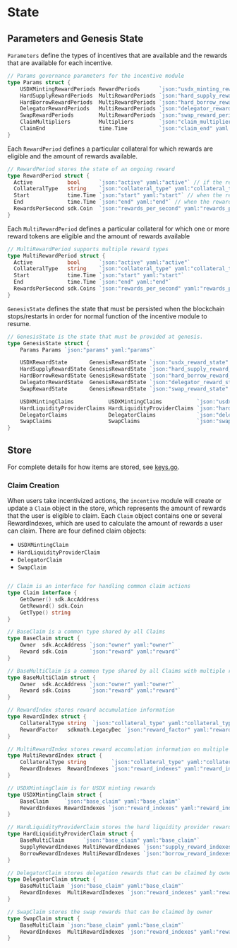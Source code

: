 <!--
order: 2
-->

# State

## Parameters and Genesis State

`Parameters` define the types of incentives that are available and the rewards that are available for each incentive.

```go
// Params governance parameters for the incentive module
type Params struct {
	USDXMintingRewardPeriods RewardPeriods      `json:"usdx_minting_reward_periods" yaml:"usdx_minting_reward_periods"`
	HardSupplyRewardPeriods  MultiRewardPeriods `json:"hard_supply_reward_periods" yaml:"hard_supply_reward_periods"`
	HardBorrowRewardPeriods  MultiRewardPeriods `json:"hard_borrow_reward_periods" yaml:"hard_borrow_reward_periods"`
	DelegatorRewardPeriods   MultiRewardPeriods `json:"delegator_reward_periods" yaml:"delegator_reward_periods"`
	SwapRewardPeriods        MultiRewardPeriods `json:"swap_reward_periods" yaml:"swap_reward_periods"`
	ClaimMultipliers         Multipliers        `json:"claim_multipliers" yaml:"claim_multipliers"`
	ClaimEnd                 time.Time          `json:"claim_end" yaml:"claim_end"`
}

```

Each `RewardPeriod` defines a particular collateral for which rewards are eligible and the amount of rewards available.

```go
// RewardPeriod stores the state of an ongoing reward
type RewardPeriod struct {
  Active           bool      `json:"active" yaml:"active"` // if the reward is active
  CollateralType   string    `json:"collateral_type" yaml:"collateral_type"` // the collateral type for which rewards apply
  Start            time.Time `json:"start" yaml:"start"` // when the rewards start
  End              time.Time `json:"end" yaml:"end"` // when the rewards end
  RewardsPerSecond sdk.Coin  `json:"rewards_per_second" yaml:"rewards_per_second"` // per second reward payouts
}
```

Each `MultiRewardPeriod` defines a particular collateral for which one or more reward tokens are eligible and the amount of rewards available

```go
// MultiRewardPeriod supports multiple reward types
type MultiRewardPeriod struct {
  Active           bool      `json:"active" yaml:"active"`
  CollateralType   string    `json:"collateral_type" yaml:"collateral_type"`
  Start            time.Time `json:"start" yaml:"start"`
  End              time.Time `json:"end" yaml:"end"`
  RewardsPerSecond sdk.Coins `json:"rewards_per_second" yaml:"rewards_per_second"` // per second reward payouts
}
```

`GenesisState` defines the state that must be persisted when the blockchain stops/restarts in order for normal function of the incentive module to resume.

```go
// GenesisState is the state that must be provided at genesis.
type GenesisState struct {
	Params Params `json:"params" yaml:"params"`

	USDXRewardState       GenesisRewardState `json:"usdx_reward_state" yaml:"usdx_reward_state"`
	HardSupplyRewardState GenesisRewardState `json:"hard_supply_reward_state" yaml:"hard_supply_reward_state"`
	HardBorrowRewardState GenesisRewardState `json:"hard_borrow_reward_state" yaml:"hard_borrow_reward_state"`
	DelegatorRewardState  GenesisRewardState `json:"delegator_reward_state" yaml:"delegator_reward_state"`
	SwapRewardState       GenesisRewardState `json:"swap_reward_state" yaml:"swap_reward_state"`

	USDXMintingClaims           USDXMintingClaims           `json:"usdx_minting_claims" yaml:"usdx_minting_claims"`
	HardLiquidityProviderClaims HardLiquidityProviderClaims `json:"hard_liquidity_provider_claims" yaml:"hard_liquidity_provider_claims"`
	DelegatorClaims             DelegatorClaims             `json:"delegator_claims" yaml:"delegator_claims"`
	SwapClaims                  SwapClaims                  `json:"swap_claims" yaml:"swap_claims"`
}
```

## Store

For complete details for how items are stored, see [keys.go](../types/keys.go).

### Claim Creation

When users take incentivized actions, the `incentive` module will create or update a `Claim` object in the store, which represents the amount of rewards that the user is eligible to claim. Each `Claim` object contains one or several RewardIndexes, which are used to calculate the amount of rewards a user can claim. There are four defined claim objects:

- `USDXMintingClaim`
- `HardLiquidityProviderClaim`
- `DelegatorClaim`
- `SwapClaim`

```go

// Claim is an interface for handling common claim actions
type Claim interface {
	GetOwner() sdk.AccAddress
	GetReward() sdk.Coin
	GetType() string
}

// BaseClaim is a common type shared by all Claims
type BaseClaim struct {
	Owner  sdk.AccAddress `json:"owner" yaml:"owner"`
	Reward sdk.Coin       `json:"reward" yaml:"reward"`
}

// BaseMultiClaim is a common type shared by all Claims with multiple reward denoms
type BaseMultiClaim struct {
	Owner  sdk.AccAddress `json:"owner" yaml:"owner"`
	Reward sdk.Coins      `json:"reward" yaml:"reward"`
}

// RewardIndex stores reward accumulation information
type RewardIndex struct {
	CollateralType string  `json:"collateral_type" yaml:"collateral_type"`
	RewardFactor   sdkmath.LegacyDec `json:"reward_factor" yaml:"reward_factor"`
}

// MultiRewardIndex stores reward accumulation information on multiple reward types
type MultiRewardIndex struct {
	CollateralType string        `json:"collateral_type" yaml:"collateral_type"`
	RewardIndexes  RewardIndexes `json:"reward_indexes" yaml:"reward_indexes"`
}

// USDXMintingClaim is for USDX minting rewards
type USDXMintingClaim struct {
	BaseClaim     `json:"base_claim" yaml:"base_claim"`
	RewardIndexes RewardIndexes `json:"reward_indexes" yaml:"reward_indexes"`
}

// HardLiquidityProviderClaim stores the hard liquidity provider rewards that can be claimed by owner
type HardLiquidityProviderClaim struct {
	BaseMultiClaim      `json:"base_claim" yaml:"base_claim"`
	SupplyRewardIndexes MultiRewardIndexes `json:"supply_reward_indexes" yaml:"supply_reward_indexes"`
	BorrowRewardIndexes MultiRewardIndexes `json:"borrow_reward_indexes" yaml:"borrow_reward_indexes"`
}

// DelegatorClaim stores delegation rewards that can be claimed by owner
type DelegatorClaim struct {
	BaseMultiClaim `json:"base_claim" yaml:"base_claim"`
	RewardIndexes  MultiRewardIndexes `json:"reward_indexes" yaml:"reward_indexes"`
}

// SwapClaim stores the swap rewards that can be claimed by owner
type SwapClaim struct {
	BaseMultiClaim `json:"base_claim" yaml:"base_claim"`
	RewardIndexes  MultiRewardIndexes `json:"reward_indexes" yaml:"reward_indexes"`
}
```
